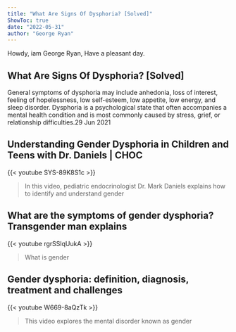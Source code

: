 ```yaml
---
title: "What Are Signs Of Dysphoria? [Solved]"
ShowToc: true 
date: "2022-05-31"
author: "George Ryan" 
---
```


Howdy, iam George Ryan, Have a pleasant day.
## What Are Signs Of Dysphoria? [Solved]
General symptoms of dysphoria may include anhedonia, loss of interest, feeling of hopelessness, low self-esteem, low appetite, low energy, and sleep disorder. Dysphoria is a psychological state that often accompanies a mental health condition and is most commonly caused by stress, grief, or relationship difficulties.29 Jun 2021

## Understanding Gender Dysphoria in Children and Teens with Dr. Daniels | CHOC
{{< youtube SYS-89K8S1c >}}
>In this video, pediatric endocrinologist Dr. Mark Daniels explains how to identify and understand gender 

## What are the symptoms of gender dysphoria? Transgender man explains
{{< youtube rgrSSlqUukA >}}
>What is gender 

## Gender dysphoria: definition, diagnosis, treatment and challenges
{{< youtube W669-8aQzTk >}}
>This video explores the mental disorder known as gender 

